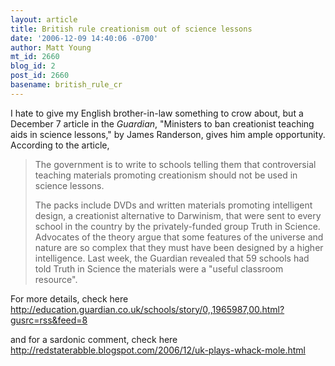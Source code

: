 ```yaml
---
layout: article
title: British rule creationism out of science lessons
date: '2006-12-09 14:40:06 -0700'
author: Matt Young
mt_id: 2660
blog_id: 2
post_id: 2660
basename: british_rule_cr
---
```

I hate to give my English brother-in-law something to crow about, but a December 7 article in the _Guardian_, "Ministers to ban creationist teaching aids in science lessons," by James Randerson, gives him ample opportunity.  According to the article,

> The government is to write to schools telling them that controversial teaching materials promoting creationism should not be used in science lessons. 
> 
> The packs include DVDs and written materials promoting intelligent design, a creationist alternative to Darwinism, that were sent to every school in the country by the privately-funded group Truth in Science. Advocates of the theory argue that some features of the universe and nature are so complex that they must have been designed by a higher intelligence. Last week, the Guardian revealed that 59 schools had told Truth in Science the materials were a "useful classroom resource".

For more details, check here
http://education.guardian.co.uk/schools/story/0,,1965987,00.html?gusrc=rss&feed=8

and for a sardonic comment, check here
http://redstaterabble.blogspot.com/2006/12/uk-plays-whack-mole.html
